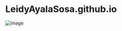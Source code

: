 # LeidyAyalaSosa.github.io
![image](https://user-images.githubusercontent.com/104851448/170808377-3669cd09-3487-4abf-ba10-0d7ede13a81c.png)
